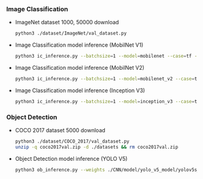 ### Image Classification

- ImageNet dataset 1000, 50000 download
    
    ```bash
    python3 ./dataset/ImageNet/val_dataset.py
    ```
    
- Image Classification model inference (MobilNet V1)
    
    ```bash
    python3 ic_inference.py --batchsize=1 --model=mobilenet --case=tf --quantization=FP32 --engines=1 --img_size=224
    ```
    
- Image Classification model inference (MobilNet V2)
    
    ```bash
    python3 ic_inference.py --batchsize=1 --model=mobilenet_v2 --case=tf --quantization=FP32 --engines=1 --img_size=224
    ```
    
- Image Classification model inference (Inception V3)
    
    ```bash
    python3 ic_inference.py --batchsize=1 --model=inception_v3 --case=tf --quantization=FP32 --engines=1 --img_size=299
    ```

### Object Detection


- COCO 2017 dataset 5000 download
    
    ```bash
    python3 ./dataset/COCO_2017/val_dataset.py
    unzip -q coco2017val.zip -d ./datasets && rm coco2017val.zip
    ```

- Object Detection model inference (YOLO V5)

    ```bash
    python3 ob_inference.py --weights ./CNN/model/yolo_v5_model/yolov5s_saved_model --data ./CNN/dataset/COCO_2017/coco.yaml --img 640 --iou 0.65 --half --task val
    ```
